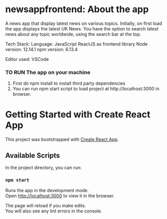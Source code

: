 # newsappfrontend: About the app

A news app that display latest news on various topics.
Initially, on first load the app displays the latest UK News.
You have the option to search latest news about any topic worldwide, using the search bar at the top.

Tech Stack:
Language: JavaScript
ReactJS as frontend library
Node version: 12.14.1
npm version: 6.13.4

Editor used: VSCode

### TO RUN The app on your machine

1. First do npm install to install third party dependencies
2. You can run npm start script to load project at http://localhost:3000 in browser.

# Getting Started with Create React App

This project was bootstrapped with [Create React App](https://github.com/facebook/create-react-app).

## Available Scripts

In the project directory, you can run:

### `npm start`

Runs the app in the development mode.\
Open [http://localhost:3000](http://localhost:3000) to view it in the browser.

The page will reload if you make edits.\
You will also see any lint errors in the console.
